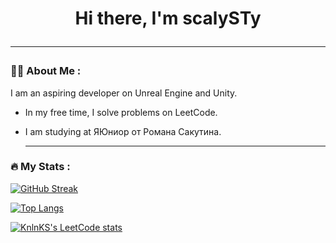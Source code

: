 <h1 align="center">Hi there, I'm scalySTy
  
  ---
  
### :woman_technologist: About Me :
I am an aspiring developer on Unreal Engine and Unity.
- In my free time, I solve problems on LeetCode.
- I am studying at ЯЮниор от Романа Сакутина.

  ---
  
### :fire: My Stats :
[![GitHub Streak](https://github-readme-streak-stats.herokuapp.com/?user=scalySTy)](https://git.io/streak-stats)

[![Top Langs](https://github-readme-stats.vercel.app/api/top-langs/?username=scalySTy&layout=compact)](https://github.com/anuraghazra/github-readme-stats)

[![KnlnKS's LeetCode stats](https://leetcode-stats-six.vercel.app/api?username=scalySTy)](https://github.com/KnlnKS/leetcode-stats)
